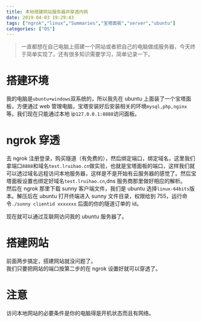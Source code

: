 ```yaml
---
title: 本地搭建网站服务器并穿透内网
date: 2019-04-03 19:29:43
tags: ["ngrok","linux","Summaries","宝塔面板","server","ubuntu"]
categories: ["OS"]
---
```


> 一直都想在自己电脑上搭建一个网站或者把自己的电脑做成服务器，今天终于简单实现了。还有很多知识需要学习，简单记录一下。

<!--more-->

# 搭建环境
我的电脑是`ubuntu+windows`双系统的，所以我先在 ubuntu 上面装了一个宝塔面板，方便通过 web 管理电脑，宝塔安装好后安装相关的环境`mysql,php,nginx`等。我们现在只能通过本地 ip`127.0.0.1:8888`访问面板。

# ngrok 穿透
去 ngrok 注册登录，购买隧道（有免费的），然后绑定端口，绑定域名，这里我们拿端口`8888`和域名`test.lruihao.cn`做实验，也就是宝塔面板的端口，这样我们就可以透过域名远程访问本地服务器，这样是不是开始有云服务器的感觉了。然后宝塔面板设置也绑定好域名`test.lruihao.cn`,dns 服务商那里做好相应的解析。  
然后在 ngrok 那里下载 sunny 客户端文件，我们是 ubuntu 选择`linux-64bits`版本。解压后在 ubuntu 打开终端进入 sunny 文件目录，权限给到 755，运行命令`./sunny clientid xxxxxxx` 后面的你的隧道订单的 id。

现在就可以通过互联网访问我的 ubuntu 服务器了。

# 搭建网站
前面两步搞定，搭建网站就没问题了。  
我们只要把网站的端口按第二步的在 ngrok 设置好就可以穿透了。

# 注意
访问本地网站的必要条件是你的电脑得是开机状态而且有网络。